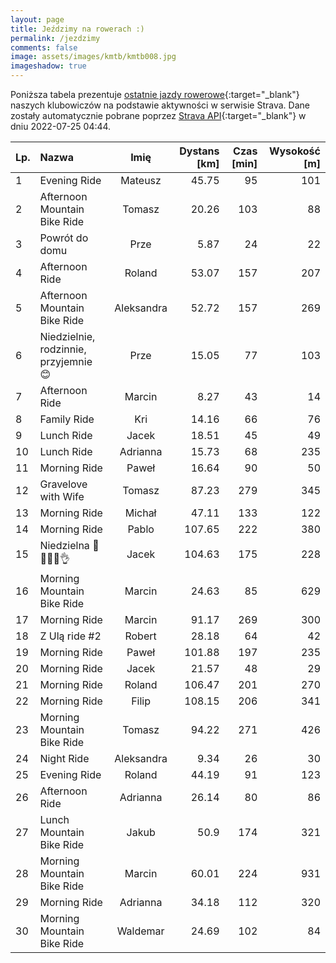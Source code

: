 ```yaml
---
layout: page
title: Jeździmy na rowerach :)
permalink: /jezdzimy
comments: false
image: assets/images/kmtb/kmtb008.jpg
imageshadow: true
---
```


Poniższa tabela prezentuje [ostatnie jazdy rowerowe](https://www.strava.com/clubs/336381){:target="_blank"} naszych klubowiczów na podstawie aktywności w serwisie Strava. Dane zostały automatycznie pobrane poprzez [Strava API](https://developers.strava.com/docs/reference/#api-Clubs-getClubActivitiesById){:target="_blank"} w dniu 2022-07-25 04:44.

Lp. | Nazwa | Imię | Dystans [km] | Czas [min] | Wysokość [m]
:--- | :--- | :---: | ---: | ---: | ---:
1|Evening Ride|Mateusz|45.75|95|101
2|Afternoon Mountain Bike Ride|Tomasz|20.26|103|88
3|Powrót do domu|Prze|5.87|24|22
4|Afternoon Ride|Roland|53.07|157|207
5|Afternoon Mountain Bike Ride|Aleksandra|52.72|157|269
6|Niedzielnie, rodzinnie, przyjemnie 😊|Prze|15.05|77|103
7|Afternoon Ride|Marcin|8.27|43|14
8|Family Ride|Kri|14.16|66|76
9|Lunch Ride|Jacek|18.51|45|49
10|Lunch Ride|Adrianna|15.73|68|235
11|Morning Ride|Paweł|16.64|90|50
12|Gravelove with Wife|Tomasz|87.23|279|345
13|Morning Ride|Michał|47.11|133|122
14|Morning Ride|Pablo|107.65|222|380
15|Niedzielna 💯🚴‍♂️🤪👌|Jacek|104.63|175|228
16|Morning Mountain Bike Ride|Marcin|24.63|85|629
17|Morning Ride|Marcin|91.17|269|300
18|Z Ulą ride #2|Robert|28.18|64|42
19|Morning Ride |Paweł|101.88|197|235
20|Morning Ride|Jacek|21.57|48|29
21|Morning Ride|Roland|106.47|201|270
22|Morning Ride|Filip|108.15|206|341
23|Morning Mountain Bike Ride|Tomasz|94.22|271|426
24|Night Ride|Aleksandra|9.34|26|30
25|Evening Ride|Roland|44.19|91|123
26|Afternoon Ride|Adrianna|26.14|80|86
27|Lunch Mountain Bike Ride|Jakub|50.9|174|321
28|Morning Mountain Bike Ride|Marcin|60.01|224|931
29|Morning Ride|Adrianna|34.18|112|320
30|Morning Mountain Bike Ride|Waldemar|24.69|102|84
